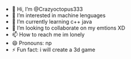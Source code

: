 - 👋 Hi, I’m @Crazyoctopus333
- 👀 I’m interested in machine lenguages
- 🌱 I’m currently learning c++ java
- 💞️ I’m looking to collaborate on my emtions XD
- 📫 How to reach me im lonely
- 😄 Pronouns: np
- ⚡ Fun fact: i will create a 3d game

<!---
Crazyoctopus333/Crazyoctopus333 is a ✨ special ✨ repository because its `README.md` (this file) appears on your GitHub profile.
You can click the Preview link to take a look at your changes.
--->

